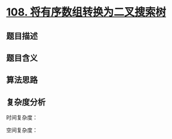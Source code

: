 # [108. 将有序数组转换为二叉搜索树](https://leetcode.cn/problems/convert-sorted-array-to-binary-search-tree/description/)

## 题目描述

## 题目含义

## 算法思路

## 复杂度分析

时间复杂度：

空间复杂度：
